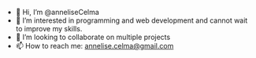 - 👋 Hi, I’m @anneliseCelma
- 👀 I’m interested in programming and web development and cannot wait to improve my skills.
- 💞️ I’m looking to collaborate on multiple projects
- 📫 How to reach me: annelise.celma@gmail.com

<!---
Greenlizz/Greenlizz is a ✨ special ✨ repository because its `README.md` (this file) appears on your GitHub profile.
You can click the Preview link to take a look at your changes.
--->
